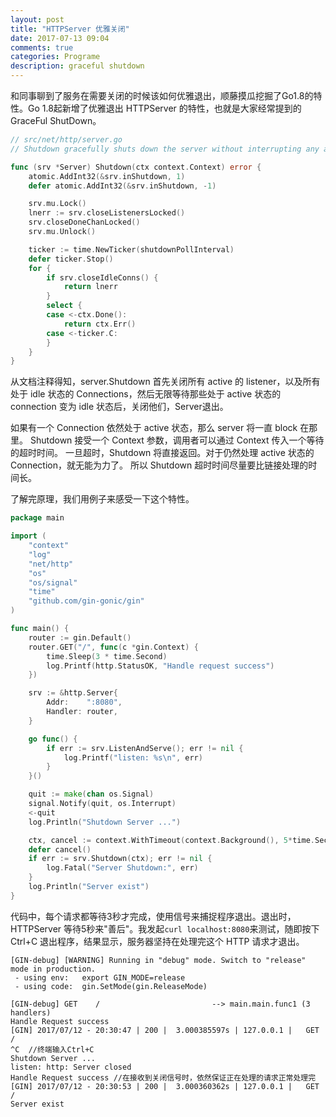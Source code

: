 ```yaml
---
layout: post
title: "HTTPServer 优雅关闭"
date: 2017-07-13 09:04
comments: true
categories: Programe
description: graceful shutdown
---
```


和同事聊到了服务在需要关闭的时候该如何优雅退出，顺藤摸瓜挖掘了Go1.8的特性。Go 1.8起新增了优雅退出 HTTPServer 的特性，也就是大家经常提到的 GraceFul ShutDown。

```go
// src/net/http/server.go
// Shutdown gracefully shuts down the server without interrupting any active connections. Shutdown works by first closing all open listeners, then closing all idle connections, and then waiting indefinitely for connections to return to idle and then shut down. If the provided context expires before the shutdown is complete, then the context's error is returned.

func (srv *Server) Shutdown(ctx context.Context) error {
    atomic.AddInt32(&srv.inShutdown, 1)
    defer atomic.AddInt32(&srv.inShutdown, -1)

    srv.mu.Lock()
    lnerr := srv.closeListenersLocked()
    srv.closeDoneChanLocked()
    srv.mu.Unlock()

    ticker := time.NewTicker(shutdownPollInterval)
    defer ticker.Stop()
    for {
        if srv.closeIdleConns() {
            return lnerr
        }
        select {
        case <-ctx.Done():
            return ctx.Err()
        case <-ticker.C:
        }
    }
}
```


从文档注释得知，server.Shutdown 首先关闭所有 active 的 listener，以及所有处于 idle 状态的 Connections，然后无限等待那些处于 active 状态的 connection 变为 idle 状态后，关闭他们，Server退出。

如果有一个 Connection 依然处于 active 状态，那么 server 将一直 block 在那里。
Shutdown 接受一个 Context 参数，调用者可以通过 Context 传入一个等待的超时时间。
一旦超时，Shutdown 将直接返回。对于仍然处理 active 状态的Connection，就无能为力了。
所以 Shutdown 超时时间尽量要比链接处理的时间长。

了解完原理，我们用例子来感受一下这个特性。

```go
package main

import (
	"context"
	"log"
	"net/http"
	"os"
	"os/signal"
	"time"
	"github.com/gin-gonic/gin"
)

func main() {
	router := gin.Default()
	router.GET("/", func(c *gin.Context) {
		time.Sleep(3 * time.Second)
		log.Printf(http.StatusOK, "Handle request success")
	})

	srv := &http.Server{
		Addr:    ":8080",
		Handler: router,
	}

	go func() {
		if err := srv.ListenAndServe(); err != nil {
			log.Printf("listen: %s\n", err)
		}
	}()

	quit := make(chan os.Signal)
	signal.Notify(quit, os.Interrupt)
	<-quit
	log.Println("Shutdown Server ...")

	ctx, cancel := context.WithTimeout(context.Background(), 5*time.Second)
	defer cancel()
	if err := srv.Shutdown(ctx); err != nil {
		log.Fatal("Server Shutdown:", err)
	}
	log.Println("Server exist")
}
```

代码中，每个请求都等待3秒才完成，使用信号来捕捉程序退出。退出时，HTTPServer 等待5秒来"善后"。我发起`curl localhost:8080`来测试，随即按下 Ctrl+C 退出程序，结果显示，服务器坚持在处理完这个 HTTP 请求才退出。

```
[GIN-debug] [WARNING] Running in "debug" mode. Switch to "release" mode in production.
 - using env:	export GIN_MODE=release
 - using code:	gin.SetMode(gin.ReleaseMode)

[GIN-debug] GET    /                         --> main.main.func1 (3 handlers)
Handle Request success
[GIN] 2017/07/12 - 20:30:47 | 200 |  3.000385597s | 127.0.0.1 |   GET     /
^C  //终端输入Ctrl+C
Shutdown Server ...
listen: http: Server closed
Handle Request success //在接收到关闭信号时，依然保证正在处理的请求正常处理完
[GIN] 2017/07/12 - 20:30:53 | 200 |  3.000360362s | 127.0.0.1 |   GET     /
Server exist
```
